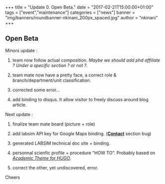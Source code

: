 +++
title = "Update 0. Open Beta."
date = "2017-02-21T15:00:00+01:00"
tags = ["event","maintenance"]
categories = ["news"]
banner = "img/banners/roundbanner-nkinani_200px_spaced.jpg"
author = "nkinani"
+++

## Open Beta

Minors update :

1. team now follow actual composition. *Maybe we should add phd affiliate ? Under a specific section ? or not ?*.

2. team mate now have a pretty face, a correct role & branch/department/unit classification.

3. corrected some error...

4. add binding to disqus. It allow visitor to freely discuss around blog article.

Next update :

1. finalize team mate board (picture + role)

1. add labsim API key for Google Maps binding. (**[Contact](https://labsim.github.io/contact/)** section bug)
 
2. generated LABSIM technical doc site + binding.

3. personnal scienfic profile + procedure "HOW TO". Probably based on *[Academic Theme for HUGO](https://gcushen.github.io/hugo-academic-demo/)*.

4. correct the other, yet undiscovered, error.

Cheers
